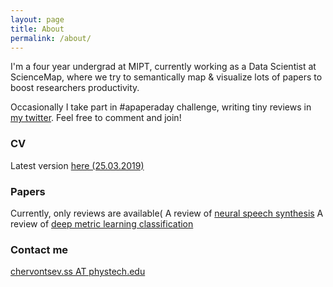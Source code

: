 ```yaml
---
layout: page
title: About
permalink: /about/
---
```


I'm a four year undergrad at MIPT, currently working as a Data Scientist at ScienceMap, where we try to semantically map & visualize lots of papers to boost researchers productivity. 

Occasionally I take part in #apaperaday challenge, writing tiny reviews in [my twitter](https://www.twitter.com/JanRocks7). Feel free to comment and join!

### CV
Latest version [here (25.03.2019)]({{site.url}}/assets/chervontsev_CV.pdf)

### Papers
Currently, only reviews are available(
A review of [neural speech synthesis]({{site.url}}/assets/Neural_Speech_Synthesis.pdf)
A review of [deep metric learning classification]({{site.url}}/assets/Deep_Metric_Learning_with_Gaussian_Kernels.pdf)

### Contact me

[chervontsev.ss AT phystech.edu](mailto:chervontsev.ss@phystech.edu)
